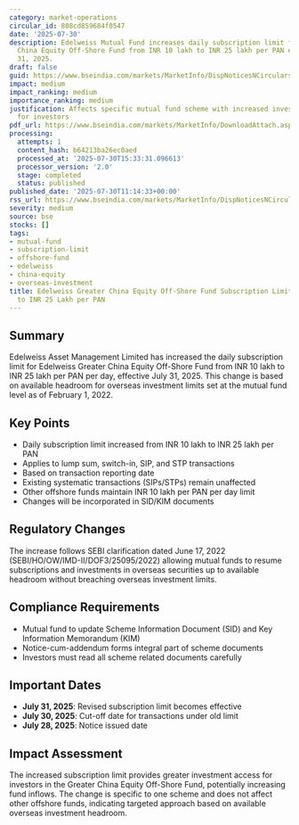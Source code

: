 ```yaml
---
category: market-operations
circular_id: 808cd859684f0547
date: '2025-07-30'
description: Edelweiss Mutual Fund increases daily subscription limit for Greater
  China Equity Off-Shore Fund from INR 10 lakh to INR 25 lakh per PAN effective July
  31, 2025.
draft: false
guid: https://www.bseindia.com/markets/MarketInfo/DispNoticesNCirculars.aspx?Noticeid={440110D9-1B8D-4385-9EFA-093A7233BCD6}&noticeno=20250730-15&dt=07/30/2025&icount=15&totcount=55&flag=0
impact: medium
impact_ranking: medium
importance_ranking: medium
justification: Affects specific mutual fund scheme with increased investment access
  for investors
pdf_url: https://www.bseindia.com/markets/MarketInfo/DownloadAttach.aspx?id=20250730-15&attachedId=1258c2bb-f0a3-4838-a8af-41e392fc3b2f
processing:
  attempts: 1
  content_hash: b64213ba26ec0aed
  processed_at: '2025-07-30T15:33:31.096613'
  processor_version: '2.0'
  stage: completed
  status: published
published_date: '2025-07-30T11:14:33+00:00'
rss_url: https://www.bseindia.com/markets/MarketInfo/DispNoticesNCirculars.aspx?Noticeid={440110D9-1B8D-4385-9EFA-093A7233BCD6}&noticeno=20250730-15&dt=07/30/2025&icount=15&totcount=55&flag=0
severity: medium
source: bse
stocks: []
tags:
- mutual-fund
- subscription-limit
- offshore-fund
- edelweiss
- china-equity
- overseas-investment
title: Edelweiss Greater China Equity Off-Shore Fund Subscription Limit Increased
  to INR 25 Lakh per PAN
---
```


## Summary

Edelweiss Asset Management Limited has increased the daily subscription limit for Edelweiss Greater China Equity Off-Shore Fund from INR 10 lakh to INR 25 lakh per PAN per day, effective July 31, 2025. This change is based on available headroom for overseas investment limits set at the mutual fund level as of February 1, 2022.

## Key Points

- Daily subscription limit increased from INR 10 lakh to INR 25 lakh per PAN
- Applies to lump sum, switch-in, SIP, and STP transactions
- Based on transaction reporting date
- Existing systematic transactions (SIPs/STPs) remain unaffected
- Other offshore funds maintain INR 10 lakh per PAN per day limit
- Changes will be incorporated in SID/KIM documents

## Regulatory Changes

The increase follows SEBI clarification dated June 17, 2022 (SEBI/HO/OW/IMD-II/DOF3/25095/2022) allowing mutual funds to resume subscriptions and investments in overseas securities up to available headroom without breaching overseas investment limits.

## Compliance Requirements

- Mutual fund to update Scheme Information Document (SID) and Key Information Memorandum (KIM)
- Notice-cum-addendum forms integral part of scheme documents
- Investors must read all scheme related documents carefully

## Important Dates

- **July 31, 2025**: Revised subscription limit becomes effective
- **July 30, 2025**: Cut-off date for transactions under old limit
- **July 28, 2025**: Notice issued date

## Impact Assessment

The increased subscription limit provides greater investment access for investors in the Greater China Equity Off-Shore Fund, potentially increasing fund inflows. The change is specific to one scheme and does not affect other offshore funds, indicating targeted approach based on available overseas investment headroom.
